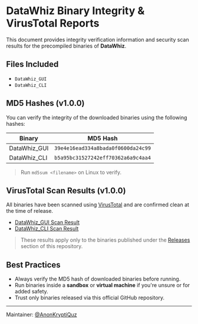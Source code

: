 # DataWhiz Binary Integrity & VirusTotal Reports


This document provides integrity verification information and security scan results for the precompiled binaries of **DataWhiz**.

## Files Included

* `DataWhiz_GUI`
* `DataWhiz_CLI`

## MD5 Hashes (v1.0.0)

You can verify the integrity of the downloaded binaries using the following hashes:

| Binary        | MD5 Hash                           |
| ------------- | ---------------------------------- |
| DataWhiz_GUI  | `39e4e16ead334a8bada0f0600da24c99` |
| DataWhiz_CLI  | `b5a95bc31527242eff70362a6a9c4aa4` |

> Run `md5sum <filename>` on Linux to verify.

## VirusTotal Scan Results (v1.0.0)

All binaries have been scanned using [VirusTotal](https://www.virustotal.com/) and are confirmed clean at the time of release.

* [DataWhiz_GUI Scan Result](https://www.virustotal.com/gui/file/0519cbaa0dc23eb7466aa57d7c0bb5033a1344fcd03dbcc206ce97a15c28667b/detection)
* [DataWhiz_CLI Scan Result](https://www.virustotal.com/gui/file/1bd4a935b78d5652e34ad87e352ab579b44dcf5fd1463c32c0e8df01e85d19ac/detection)

> These results apply only to the binaries published under the [Releases](https://github.com/AnonKryptiQuz/DataWhiz/releases) section of this repository.

## Best Practices

* Always verify the MD5 hash of downloaded binaries before running.
* Run binaries inside a **sandbox** or **virtual machine** if you're unsure or for added safety.
* Trust only binaries released via this official GitHub repository.

---

Maintainer: [@AnonKryptiQuz](https://x.com/AnonKryptiQuz)
